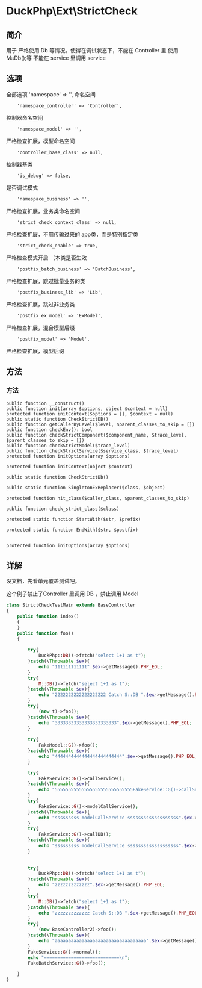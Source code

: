 # DuckPhp\Ext\StrictCheck

## 简介
用于 严格使用 Db 等情况。使得在调试状态下，不能在 Controller 里 使用 M::Db();等
不能在 service 里调用 service

## 选项
全部选项
        'namespace' => '',
命名空间

        'namespace_controller' => 'Controller',
控制器命名空间

        'namespace_model' => '',
严格检查扩展，模型命名空间

        'controller_base_class' => null,
控制器基类

        'is_debug' => false,
是否调试模式

        'namespace_business' => '',
严格检查扩展，业务类命名空间

        'strict_check_context_class' => null,
严格检查扩展，不用传输过来的 app类，而是特别指定类

        'strict_check_enable' => true,
严格检查模式开启
（本类是否生效

        'postfix_batch_business' => 'BatchBusiness',
严格检查扩展，跳过批量业务的类

        'postfix_business_lib' => 'Lib',
严格检查扩展，跳过非业务类

        'postfix_ex_model' => 'ExModel',
严格检查扩展，混合模型后缀

        'postfix_model' => 'Model',
严格检查扩展，模型后缀
## 方法

### 方法

    public function __construct()
    public function init(array $options, object $context = null)
    protected function initContext($options = [], $context = null)
    public static function CheckStrictDB()
    public function getCallerByLevel($level, $parent_classes_to_skip = [])
    public function checkEnv(): bool
    public function checkStrictComponent($component_name, $trace_level, $parent_classes_to_skip = [])
    public function checkStrictModel($trace_level)
    public function checkStrictService($service_class, $trace_level)
    protected function initOptions(array $options)
    
    protected function initContext(object $context)
    
    public static function CheckStrictDb()
    
    public static function SingletonExReplacer($class, $object)
    
    protected function hit_class($caller_class, $parent_classes_to_skip)
    
    public function check_strict_class($class)
    
    protected static function StartWith($str, $prefix)
    
    protected static function EndWith($str, $postfix)


    protected function initOptions(array $options)



## 详解

没文档，先看单元覆盖测试吧。



这个例子禁止了Controller 里调用 DB ，禁止调用 Model


```php
class StrictCheckTestMain extends BaseController
{
    public function index()
    {
    }
    public function foo()
    {
        
        try{
            DuckPhp::DB()->fetch("select 1+1 as t");
        }catch(\Throwable $ex){
            echo "111111111111".$ex->getMessage().PHP_EOL;
        }
        try{
            M::DB()->fetch("select 1+1 as t");
        }catch(\Throwable $ex){
            echo "2222222222222222222 Catch S::DB ".$ex->getMessage().PHP_EOL;
        }
        try{
            (new t)->foo();
        }catch(\Throwable $ex){
            echo "33333333333333333333333".$ex->getMessage().PHP_EOL;
        }
        
        try{
            FakeModel::G()->foo();
        }catch(\Throwable $ex){
            echo "4444444444444444444444444".$ex->getMessage().PHP_EOL;
        }

        try{
            FakeService::G()->callService();
        }catch(\Throwable $ex){
            echo "55555555555555555555555555555FakeService::G()->callService()".$ex->getMessage().PHP_EOL;
        }
        try{
            FakeService::G()->modelCallService();
        }catch(\Throwable $ex){
            echo "sssssssss modelCallService sssssssssssssssssss".$ex->getMessage().PHP_EOL;
        }
        try{
            FakeService::G()->callDB();
        }catch(\Throwable $ex){
            echo "sssssssss modelCallService sssssssssssssssssss".$ex->getMessage().PHP_EOL;
        }
        
        
        try{
            DuckPhp::DB()->fetch("select 1+1 as t");
        }catch(\Throwable $ex){
            echo "zzzzzzzzzzzzz".$ex->getMessage().PHP_EOL;
        }
        try{
            M::DB()->fetch("select 1+1 as t");
        }catch(\Throwable $ex){
            echo "zzzzzzzzzzzzz Catch S::DB ".$ex->getMessage().PHP_EOL;
        }
        try{
            (new BaseController2)->foo();
        }catch(\Throwable $ex){
            echo "aaaaaaaaaaaaaaaaaaaaaaaaaaaaaaaaaa".$ex->getMessage().PHP_EOL;
        }
        FakeService::G()->normal();
        echo "============================\n";
        FakeBatchService::G()->foo();

    }
}
```

